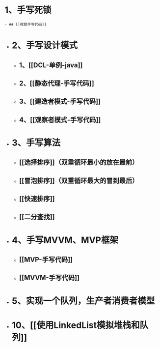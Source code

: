 # 1、手写死锁
	- ## [[死锁手写代码]]
- # 2、手写设计模式
	- ## 1、[[DCL-单例-java]]
	- ## 2、[[静态代理-手写代码]]
	- ## 3、[[建造者模式-手写代码]]
	- ## 4、[[观察者模式-手写代码]]
- # 3、手写算法
	- ## [[选择排序]]（双重循环最小的放在最前）
	- ## [[冒泡排序]]（双重循环最大的冒到最后）
	- ## [[快速排序]]
	- ## [[二分查找]]
- # 4、手写MVVM、MVP框架
	- ## [[MVP-手写代码]]
	- ## [[MVVM-手写代码]]
- # 5、实现一个队列，生产者消费者模型
- # 10、[[使用LinkedList模拟堆栈和队列]]
